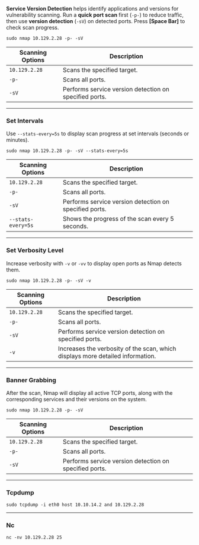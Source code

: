 **Service Version Detection** helps identify applications and versions for vulnerability scanning. Run a **quick port scan** first (`-p-`) to reduce traffic, then use **version detection** (`-sV`) on detected ports. Press **\[Space Bar\]** to check scan progress.

`sudo nmap 10.129.2.28 -p- -sV`

| **Scanning Options** | **Description** |
| --- | --- |
| `10.129.2.28` | Scans the specified target. |
| `-p-` | Scans all ports. |
| `-sV` | Performs service version detection on specified ports. |

* * *

### Set Intervals

Use `--stats-every=5s` to display scan progress at set intervals (seconds or minutes).

`sudo nmap 10.129.2.28 -p- -sV --stats-every=5s`

| **Scanning Options** | **Description** |
| --- | --- |
| `10.129.2.28` | Scans the specified target. |
| `-p-` | Scans all ports. |
| `-sV` | Performs service version detection on specified ports. |
| `--stats-every=5s` | Shows the progress of the scan every 5 seconds. |

* * *

### Set Verbosity Level

Increase verbosity with `-v` or `-vv` to display open ports as Nmap detects them.

`sudo nmap 10.129.2.28 -p- -sV -v`

| **Scanning Options** | **Description** |
| --- | --- |
| `10.129.2.28` | Scans the specified target. |
| `-p-` | Scans all ports. |
| `-sV` | Performs service version detection on specified ports. |
| `-v` | Increases the verbosity of the scan, which displays more detailed information. |

* * *

### Banner Grabbing

After the scan, Nmap will display all active TCP ports, along with the corresponding services and their versions on the system.

`sudo nmap 10.129.2.28 -p- -sV`

| **Scanning Options** | **Description** |
| --- | --- |
| `10.129.2.28` | Scans the specified target. |
| `-p-` | Scans all ports. |
| `-sV` | Performs service version detection on specified ports. |

* * *

### Tcpdump

`sudo tcpdump -i eth0 host 10.10.14.2 and 10.129.2.28`

* * *

### Nc

`nc -nv 10.129.2.28 25`